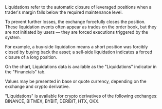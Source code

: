 Liquidations refer to the automatic closure of leveraged positions when a trader's margin falls below the required maintenance level.

To prevent further losses, the exchange forcefully closes the position. These liquidation events often appear as trades on the order book, but they are not initiated by users — they are forced executions triggered by the system.

For example, a buy-side liquidation means a short position was forcibly closed by buying back the asset; a sell-side liquidation indicates a forced closure of a long position.

On the chart, Liquidations data is available as the "Liquidations" indicator in the "Financials" tab.

Values may be presented in base or quote currency, depending on the exchange and crypto derivative.

"Liquidations" is available for crypto derivatives of the following exchanges: BINANCE, BITMEX, BYBIT, DERIBIT, HTX, OKX.